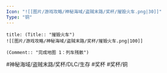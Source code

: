 ```yaml
---
Icon: "![[图片/游戏攻略/神秘海域/盗贼末路/奖杯/摧毁火车.png|30]]"
Type: "铜"
---
```

```ad-common-bronze-trophy
title: (Title:: "摧毁火车")
![[图片/游戏攻略/神秘海域/盗贼末路/奖杯/摧毁火车.png|100]]

(Comment:: "完成地图 1：列车残骸")
```

#神秘海域/盗贼末路/奖杯/DLC/生存 #奖杯 #奖杯/铜
